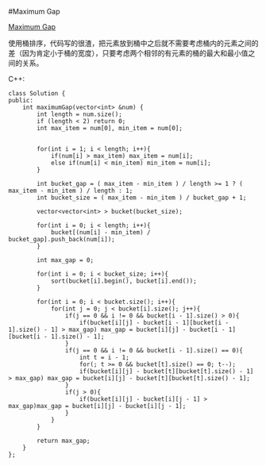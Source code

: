 ﻿#Maximum Gap

[Maximum Gap](https://leetcode.com/problems/maximum-gap/ "Maximum Gap")

使用桶排序，代码写的很渣，把元素放到桶中之后就不需要考虑桶内的元素之间的差（因为肯定小于桶的宽度），只要考虑两个相邻的有元素的桶的最大和最小值之间的关系。

C++:

    class Solution {
    public:
        int maximumGap(vector<int> &num) {
            int length = num.size();
            if (length < 2) return 0;
            int max_item = num[0], min_item = num[0];
    
    
            for(int i = 1; i < length; i++){
                if(num[i] > max_item) max_item = num[i];
                else if(num[i] < min_item) min_item = num[i];
            }
    
            int bucket_gap = ( max_item - min_item ) / length >= 1 ? ( max_item - min_item ) / length : 1;
            int bucket_size = ( max_item - min_item ) / bucket_gap + 1;
    
            vector<vector<int> > bucket(bucket_size);
    
            for(int i = 0; i < length; i++){
                bucket[(num[i] - min_item) / bucket_gap].push_back(num[i]);
            }
    
            int max_gap = 0;
    
            for(int i = 0; i < bucket_size; i++){
                sort(bucket[i].begin(), bucket[i].end());
            }
    
            for(int i = 0; i < bucket.size(); i++){
                for(int j = 0; j < bucket[i].size(); j++){
                    if(j == 0 && i != 0 && bucket[i - 1].size() > 0){
                        if(bucket[i][j] - bucket[i - 1][bucket[i - 1].size() - 1] > max_gap) max_gap = bucket[i][j] - bucket[i - 1][bucket[i - 1].size() - 1];
                    }
                    if(j == 0 && i != 0 && bucket[i - 1].size() == 0){
                        int t = i - 1;
                        for(; t >= 0 && bucket[t].size() == 0; t--);
                        if(bucket[i][j] - bucket[t][bucket[t].size() - 1] > max_gap) max_gap = bucket[i][j] - bucket[t][bucket[t].size() - 1];
                    }
                    if(j > 0){
                        if(bucket[i][j] - bucket[i][j - 1] > max_gap)max_gap = bucket[i][j] - bucket[i][j - 1];
                    }
                }
            }
    
            return max_gap;
        }
    };